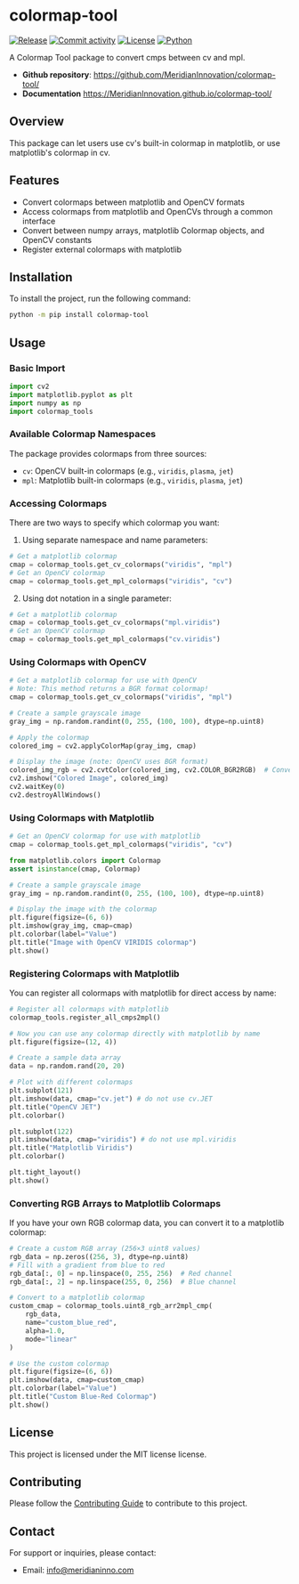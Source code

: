 # colormap-tool

[![Release](https://img.shields.io/github/v/release/MeridianInnovation/colormap-tool)](https://img.shields.io/github/v/release/MeridianInnovation/colormap-tool)
[![Commit activity](https://img.shields.io/github/commit-activity/m/MeridianInnovation/colormap-tool)](https://img.shields.io/github/commit-activity/m/MeridianInnovation/colormap-tool)
[![License](https://img.shields.io/github/license/MeridianInnovation/colormap-tool)](https://img.shields.io/github/license/MeridianInnovation/colormap-tool)
[![Python](https://img.shields.io/badge/python-%3E%3D3.9%2C%3C%3D3.13-blue)](https://img.shields.io/badge/python-%3E%3D3.9%2C%3C%3D3.13-blue)

A Colormap Tool package to convert cmps between cv and mpl.

- **Github repository**: <https://github.com/MeridianInnovation/colormap-tool/>
- **Documentation** <https://MeridianInnovation.github.io/colormap-tool/>

## Overview

This package can let users use cv's built-in colormap in matplotlib, or use matplotlib's colormap in cv.

## Features

- Convert colormaps between matplotlib and OpenCV formats
- Access colormaps from matplotlib and OpenCVs through a common interface
- Convert between numpy arrays, matplotlib Colormap objects, and OpenCV constants
- Register external colormaps with matplotlib

## Installation

To install the project, run the following command:

```bash
python -m pip install colormap-tool
```

## Usage

### Basic Import

```python
import cv2
import matplotlib.pyplot as plt
import numpy as np
import colormap_tools
```

### Available Colormap Namespaces

The package provides colormaps from three sources:

- `cv`: OpenCV built-in colormaps (e.g., `viridis`, `plasma`, `jet`)
- `mpl`: Matplotlib built-in colormaps (e.g., `viridis`, `plasma`, `jet`)

### Accessing Colormaps

There are two ways to specify which colormap you want:

1. Using separate namespace and name parameters:

```python
# Get a matplotlib colormap
cmap = colormap_tools.get_cv_colormaps("viridis", "mpl")
# Get an OpenCV colormap
cmap = colormap_tools.get_mpl_colormaps("viridis", "cv")
```

2. Using dot notation in a single parameter:

```python
# Get a matplotlib colormap
cmap = colormap_tools.get_cv_colormaps("mpl.viridis")
# Get an OpenCV colormap
cmap = colormap_tools.get_mpl_colormaps("cv.viridis")
```

### Using Colormaps with OpenCV

```python
# Get a matplotlib colormap for use with OpenCV
# Note: This method returns a BGR format colormap!
cmap = colormap_tools.get_cv_colormaps("viridis", "mpl")

# Create a sample grayscale image
gray_img = np.random.randint(0, 255, (100, 100), dtype=np.uint8)

# Apply the colormap
colored_img = cv2.applyColorMap(gray_img, cmap)

# Display the image (note: OpenCV uses BGR format)
colored_img_rgb = cv2.cvtColor(colored_img, cv2.COLOR_BGR2RGB)  # Convert to RGB for display
cv2.imshow("Colored Image", colored_img)
cv2.waitKey(0)
cv2.destroyAllWindows()
```

### Using Colormaps with Matplotlib

```python
# Get an OpenCV colormap for use with matplotlib
cmap = colormap_tools.get_mpl_colormaps("viridis", "cv")

from matplotlib.colors import Colormap
assert isinstance(cmap, Colormap)

# Create a sample grayscale image
gray_img = np.random.randint(0, 255, (100, 100), dtype=np.uint8)

# Display the image with the colormap
plt.figure(figsize=(6, 6))
plt.imshow(gray_img, cmap=cmap)
plt.colorbar(label="Value")
plt.title("Image with OpenCV VIRIDIS colormap")
plt.show()
```

### Registering Colormaps with Matplotlib

You can register all colormaps with matplotlib for direct access by name:

```python
# Register all colormaps with matplotlib
colormap_tools.register_all_cmps2mpl()

# Now you can use any colormap directly with matplotlib by name
plt.figure(figsize=(12, 4))

# Create a sample data array
data = np.random.rand(20, 20)

# Plot with different colormaps
plt.subplot(121)
plt.imshow(data, cmap="cv.jet") # do not use cv.JET
plt.title("OpenCV JET")
plt.colorbar()

plt.subplot(122)
plt.imshow(data, cmap="viridis") # do not use mpl.viridis
plt.title("Matplotlib Viridis")
plt.colorbar()

plt.tight_layout()
plt.show()
```

### Converting RGB Arrays to Matplotlib Colormaps

If you have your own RGB colormap data, you can convert it to a matplotlib colormap:

```python
# Create a custom RGB array (256×3 uint8 values)
rgb_data = np.zeros((256, 3), dtype=np.uint8)
# Fill with a gradient from blue to red
rgb_data[:, 0] = np.linspace(0, 255, 256)  # Red channel
rgb_data[:, 2] = np.linspace(255, 0, 256)  # Blue channel

# Convert to a matplotlib colormap
custom_cmap = colormap_tools.uint8_rgb_arr2mpl_cmp(
    rgb_data,
    name="custom_blue_red",
    alpha=1.0,
    mode="linear"
)

# Use the custom colormap
plt.figure(figsize=(6, 6))
plt.imshow(data, cmap=custom_cmap)
plt.colorbar(label="Value")
plt.title("Custom Blue-Red Colormap")
plt.show()
```

## License

This project is licensed under the MIT license license.

## Contributing

Please follow the [Contributing Guide](./CONTRIBUTING.md) to contribute to this project.

## Contact

For support or inquiries, please contact:

- Email: info@meridianinno.com
